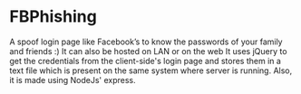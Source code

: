 ﻿# FBPhishing
A spoof login page like Facebook’s to know the passwords of your family and friends :)
It can also be hosted on LAN or on the web
It uses jQuery to get the credentials from the client-side's login page and stores them in a text file which is present on the same system where server is running.
Also, it is made using NodeJs' express.
